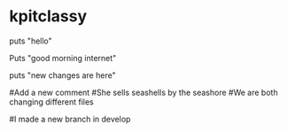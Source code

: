 kpitclassy
==========

puts "hello"

Puts "good morning internet"

puts "new changes are here"


#Add a new comment
#She sells seashells by the seashore
#We are both changing different files
 
#I made a new branch in develop